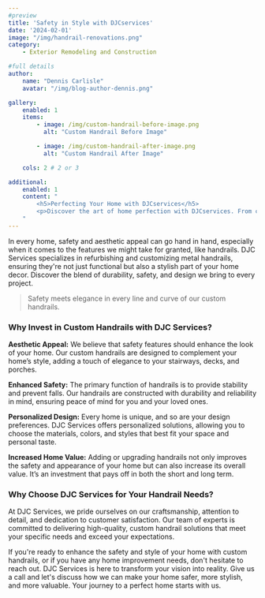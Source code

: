 ```yaml
---
#preview
title: 'Safety in Style with DJCservices'
date: '2024-02-01'
image: "/img/handrail-renovations.png"
category:
    - Exterior Remodeling and Construction

#full details
author:
    name: "Dennis Carlisle"
    avatar: "/img/blog-author-dennis.png"

gallery:
    enabled: 1
    items:
        - image: /img/custom-handrail-before-image.png
          alt: "Custom Handrail Before Image"

        - image: /img/custom-handrail-after-image.png
          alt: "Custom Handrail After Image"

    cols: 2 # 2 or 3

additional:
    enabled: 1
    content: "
        <h5>Perfecting Your Home with DJCservices</h5>
        <p>Discover the art of home perfection with DJCservices. From custom shutters to a fully remodeled porch, we focus on the details that transform your house into a dream home. Learn why our commitment to quality and personalized solutions makes us the ideal choice for your next home improvement project. Ready for a transformation? DJCservices is just a call away.</p>
    "
---
```


In every home, safety and aesthetic appeal can go hand in hand, especially when it comes to the features we might take for granted, like handrails. DJC Services specializes in refurbishing and customizing metal handrails, ensuring they're not just functional but also a stylish part of your home decor. Discover the blend of durability, safety, and design we bring to every project.

> Safety meets elegance in every line and curve of our custom handrails.

### Why Invest in Custom Handrails with DJC Services?

**Aesthetic Appeal:** We believe that safety features should enhance the look of your home. Our custom handrails are designed to complement your home’s style, adding a touch of elegance to your stairways, decks, and porches.

**Enhanced Safety:** The primary function of handrails is to provide stability and prevent falls. Our handrails are constructed with durability and reliability in mind, ensuring peace of mind for you and your loved ones.

**Personalized Design:** Every home is unique, and so are your design preferences. DJC Services offers personalized solutions, allowing you to choose the materials, colors, and styles that best fit your space and personal taste.

**Increased Home Value:** Adding or upgrading handrails not only improves the safety and appearance of your home but can also increase its overall value. It’s an investment that pays off in both the short and long term.

### Why Choose DJC Services for Your Handrail Needs?

At DJC Services, we pride ourselves on our craftsmanship, attention to detail, and dedication to customer satisfaction. Our team of experts is committed to delivering high-quality, custom handrail solutions that meet your specific needs and exceed your expectations.

If you're ready to enhance the safety and style of your home with custom handrails, or if you have any home improvement needs, don't hesitate to reach out. DJC Services is here to transform your vision into reality. Give us a call and let's discuss how we can make your home safer, more stylish, and more valuable. Your journey to a perfect home starts with us.